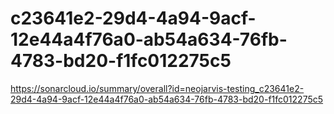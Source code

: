 # c23641e2-29d4-4a94-9acf-12e44a4f76a0-ab54a634-76fb-4783-bd20-f1fc012275c5
https://sonarcloud.io/summary/overall?id=neojarvis-testing_c23641e2-29d4-4a94-9acf-12e44a4f76a0-ab54a634-76fb-4783-bd20-f1fc012275c5
